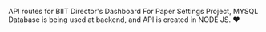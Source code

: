 API routes for BIIT Director's Dashboard For Paper Settings Project, MYSQL Database is being used at backend, and API is created in NODE JS. ❤
